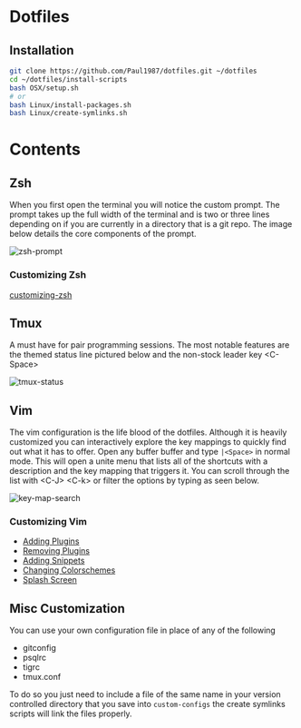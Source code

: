 # Dotfiles

## Installation

``` bash
git clone https://github.com/Paul1987/dotfiles.git ~/dotfiles
cd ~/dotfiles/install-scripts
bash OSX/setup.sh
# or
bash Linux/install-packages.sh
bash Linux/create-symlinks.sh
```

# Contents


## Zsh

When you first open the terminal you will notice the custom prompt. The prompt
takes up the full width of the terminal and is two or three lines depending on
if you are currently in a directory that is a git repo. The image below details
the core components of the prompt.

![zsh-prompt](https://cloud.githubusercontent.com/assets/4416952/4179773/ecec6e52-36d5-11e4-9317-bd6af3313e73.png)

### Customizing Zsh

[customizing-zsh](https://github.com/Paul1987n/dotfiles/wiki/zsh)

## Tmux

A must have for pair programming sessions. The most notable features are the
themed status line pictured below and the non-stock leader key \<C-Space>

![tmux-status](https://cloud.githubusercontent.com/assets/4416952/4179937/429dc236-36dd-11e4-87ad-1aca9966db8d.png)

## Vim

The vim configuration is the life blood of the dotfiles. Although it is heavily
customized you can interactively explore the key mappings to quickly find out
what it has to offer.  Open any buffer buffer and type `|<Space>` in normal
mode. This will open a unite menu that lists all of the shortcuts with a
description and the key mapping that triggers it. You can scroll through the
list with \<C-J> \<C-k> or filter the options by typing as seen below.

![key-map-search](https://cloud.githubusercontent.com/assets/4416952/13449402/cc8002b2-dff0-11e5-911b-e616d851f525.gif)

### Customizing Vim

- [Adding Plugins](https://github.com/Paul1987/dotfiles/wiki/Adding-Vim-Plugins)
- [Removing Plugins](https://github.com/Paul1987/dotfiles/wiki/Removing-Vim-Plugins)
- [Adding Snippets](https://github.com/Paul1987/dotfiles/wiki/Adding-Vim-Snippets)
- [Changing Colorschemes](https://github.com/Paul1987/dotfiles/wiki/Changing-Vim-Colorschemes)
- [Splash Screen](https://github.com/Paul1987/dotfiles/wiki/Changing-Vim-Splashscreen)

## Misc Customization

You can use your own configuration file in place of any of the following
 * gitconfig
 * psqlrc
 * tigrc
 * tmux.conf

To do so you just need to include a file of the same name in your version
controlled directory that you save into `custom-configs` the create symlinks
scripts will link the files properly.
